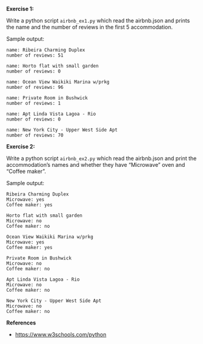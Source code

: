 **Exercise 1:**

Write a python script `airbnb_ex1.py` which read the airbnb.json and prints the name and the number of reviews in the first 5 accommodation.

Sample output:
```
name: Ribeira Charming Duplex
number of reviews: 51

name: Horto flat with small garden
number of reviews: 0

name: Ocean View Waikiki Marina w/prkg
number of reviews: 96

name: Private Room in Bushwick
number of reviews: 1

name: Apt Linda Vista Lagoa - Rio
number of reviews: 0

name: New York City - Upper West Side Apt
number of reviews: 70

```



**Exercise 2:**

Write a python script `airbnb_ex2.py` which read the airbnb.json and print the accommodation’s names and whether they have “Microwave” oven and “Coffee maker”.

Sample output:

```
Ribeira Charming Duplex
Microwave: yes
Coffee maker: yes

Horto flat with small garden
Microwave: no
Coffee maker: no

Ocean View Waikiki Marina w/prkg
Microwave: yes
Coffee maker: yes

Private Room in Bushwick
Microwave: no
Coffee maker: no

Apt Linda Vista Lagoa - Rio
Microwave: no
Coffee maker: no

New York City - Upper West Side Apt
Microwave: no
Coffee maker: no

```




**References**

* https://www.w3schools.com/python
